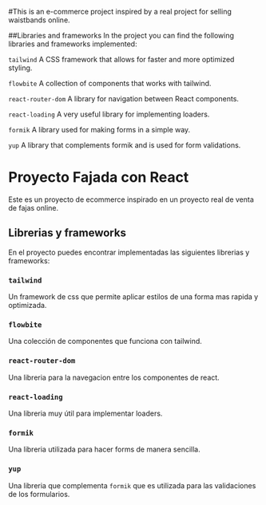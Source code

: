 #This is an e-commerce project inspired by a real project for selling waistbands online.

##Libraries and frameworks
In the project you can find the following libraries and frameworks implemented:

`tailwind`
A CSS framework that allows for faster and more optimized styling.

`flowbite`
A collection of components that works with tailwind.

`react-router-dom`
A library for navigation between React components.

`react-loading`
A very useful library for implementing loaders.

`formik`
A library used for making forms in a simple way.

`yup`
A library that complements formik and is used for form validations.



# Proyecto Fajada con React

Este es un proyecto de ecommerce inspirado en un proyecto real de venta de fajas online.

## Librerias y frameworks

En el proyecto puedes encontrar implementadas las siguientes librerias y frameworks:

### `tailwind`

Un framework de css que permite aplicar estilos de una forma mas rapida y optimizada.

### `flowbite`

Una colección de componentes que funciona con tailwind.

### `react-router-dom`

Una libreria para la navegacion entre los componentes de react.

### `react-loading`

Una libreria muy útil para implementar loaders.

### `formik`

Una libreria utilizada para hacer forms de manera sencilla.

### `yup`

Una libreria que complementa `formik` que es utilizada para las validaciones de los formularios.

